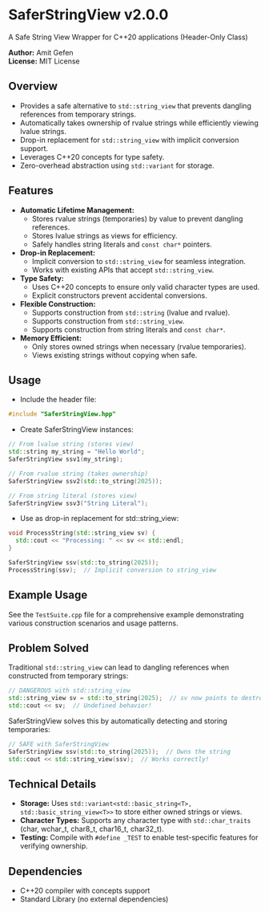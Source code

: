 # SaferStringView v2.0.0
A Safe String View Wrapper for C++20 applications (Header-Only Class)

**Author:** Amit Gefen  
**License:** MIT License

## Overview
* Provides a safe alternative to `std::string_view` that prevents dangling references from temporary strings.
* Automatically takes ownership of rvalue strings while efficiently viewing lvalue strings.
* Drop-in replacement for `std::string_view` with implicit conversion support.
* Leverages C++20 concepts for type safety.
* Zero-overhead abstraction using `std::variant` for storage.

## Features
* **Automatic Lifetime Management:**
   * Stores rvalue strings (temporaries) by value to prevent dangling references.
   * Stores lvalue strings as views for efficiency.
   * Safely handles string literals and `const char*` pointers.
* **Drop-in Replacement:**
   * Implicit conversion to `std::string_view` for seamless integration.
   * Works with existing APIs that accept `std::string_view`.
* **Type Safety:**
   * Uses C++20 concepts to ensure only valid character types are used.
   * Explicit constructors prevent accidental conversions.
* **Flexible Construction:**
   * Supports construction from `std::string` (lvalue and rvalue).
   * Supports construction from `std::string_view`.
   * Supports construction from string literals and `const char*`.
* **Memory Efficient:**
   * Only stores owned strings when necessary (rvalue temporaries).
   * Views existing strings without copying when safe.

## Usage
- Include the header file:

```cpp
#include "SaferStringView.hpp"
```

- Create SaferStringView instances:

```cpp
// From lvalue string (stores view)
std::string my_string = "Hello World";
SaferStringView ssv1(my_string);

// From rvalue string (takes ownership)
SaferStringView ssv2(std::to_string(2025));

// From string literal (stores view)
SaferStringView ssv3("String Literal");
```

- Use as drop-in replacement for std::string_view:

```cpp
void ProcessString(std::string_view sv) {
  std::cout << "Processing: " << sv << std::endl;
}

SaferStringView ssv(std::to_string(2025));
ProcessString(ssv);  // Implicit conversion to string_view
```

## Example Usage
See the `TestSuite.cpp` file for a comprehensive example demonstrating various construction scenarios and usage patterns.

## Problem Solved
Traditional `std::string_view` can lead to dangling references when constructed from temporary strings:

```cpp
// DANGEROUS with std::string_view
std::string_view sv = std::to_string(2025);  // sv now points to destroyed string!
std::cout << sv;  // Undefined behavior!
```

SaferStringView solves this by automatically detecting and storing temporaries:

```cpp
// SAFE with SaferStringView
SaferStringView ssv(std::to_string(2025));  // Owns the string
std::cout << std::string_view(ssv);  // Works correctly!
```

## Technical Details
* **Storage:** Uses `std::variant<std::basic_string<T>, std::basic_string_view<T>>` to store either owned strings or views.
* **Character Types:** Supports any character type with `std::char_traits` (char, wchar_t, char8_t, char16_t, char32_t).
* **Testing:** Compile with `#define _TEST` to enable test-specific features for verifying ownership.

## Dependencies
* C++20 compiler with concepts support
* Standard Library (no external dependencies)
